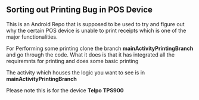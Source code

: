 <!DOCTYPE html>
<html>
<head>
	<meta charset="utf-8">
	<meta name="viewport" content="width=device-width, initial-scale=1">
</head>
<body>
  <h2>Sorting out Printing Bug in POS Device</h2>
  <p>This is an Android Repo that is supposed to be used to try and figure out why the certain POS device is unable to print receipts which is one of the major functionalities.</p>
	<p>For Performing some printing clone the branch <b>mainActivityPrintingBranch</b> and go through the code. What it does is that it has integrated all the requiremnts for printing and does some basic printing</p>
	<p>The activity which houses the logic you want to see is in <b>mainActivityPrintingBranch</b></p>
	<p>Please note this is for the device <b>Telpo TPS900</b></p>
	
</body>
</html>
